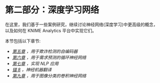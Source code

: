 

# 第二部分：深度学习网络

在这里，我们基于一些案例研究，继续讨论神经网络(深度学习)中更高级的概念，以及如何在 KNIME Analytics 平台中实现它们。

本节包括以下章节:

*   [*第五章*](B16391_05_Final_NM_ePUB.xhtml#_idTextAnchor152) *，用于欺诈检测的自编码器*
*   [*第六章*](B16391_06_Final_VK_ePUB.xhtml#_idTextAnchor181) *，用于需求预测的循环神经网络*
*   [*第七章*](B16391_07_Final_NM_ePUB.xhtml#_idTextAnchor230) *，实现 NLP 应用*
*   [*锚 8*](B16391_08_Final_SK_ePUB.xhtml#_idTextAnchor305) *，神经机器翻译*
*   [*第九章*](B16391_09_Final_NM_ePUB.xhtml#_idTextAnchor316) *，用于图像分类的卷积神经网络*